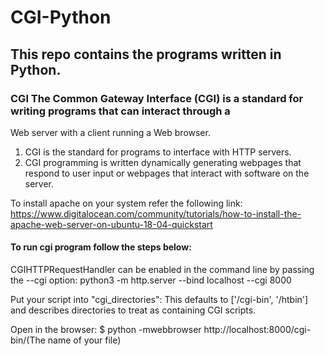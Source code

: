 # CGI-Python
## This repo contains the programs written in Python.
### CGI The Common Gateway Interface (CGI) is a standard for writing programs that can interact through a 
Web server with a client running a Web browser.
1. CGI is the standard for programs to interface with HTTP servers.
2. CGI programming is written dynamically generating webpages that respond to user input or 
webpages that interact with software on the server.

To install apache on your system refer the following link:
https://www.digitalocean.com/community/tutorials/how-to-install-the-apache-web-server-on-ubuntu-18-04-quickstart

#### To run cgi program follow the steps below:

CGIHTTPRequestHandler can be enabled in the command line by passing the --cgi option:
python3 -m http.server --bind localhost --cgi 8000

Put your script into "cgi_directories":
This defaults to ['/cgi-bin', '/htbin'] and describes directories to treat as containing CGI scripts.

Open in the browser:
$ python -mwebbrowser http://localhost:8000/cgi-bin/(The name of your file)


